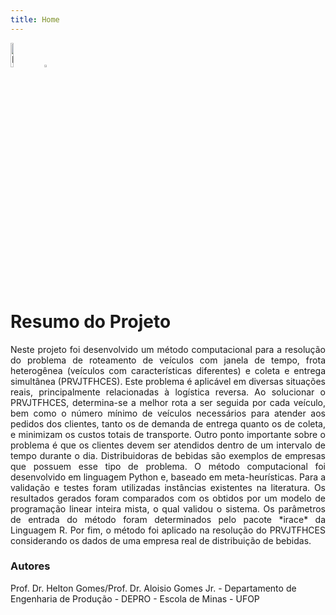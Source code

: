 ```yaml
---
title: Home
---
```


<div> 
    <img src="{{ '/images/logo_em.png' | absolute_url }}" alt="EM" style="width:10%;" >
    <img src="{{ '/images/logo_ufop.jpg' | absolute_url }}" alt="UFOP" style="width:3%;" >
</div>

# Resumo do Projeto

<p style='text-align: justify;'> Neste projeto foi desenvolvido um método computacional para a resolução do problema de roteamento de veículos com janela de tempo, frota heterogênea (veículos com características diferentes) e coleta e entrega simultânea (PRVJTFHCES). Este problema é aplicável em diversas situações reais, principalmente relacionadas à logística reversa. Ao solucionar o PRVJTFHCES, determina-se a melhor rota a ser seguida por cada veículo, bem como o número mínimo de veículos necessários para atender aos pedidos dos clientes, tanto os de demanda de entrega quanto os de coleta, e minimizam os custos totais de transporte. Outro ponto importante sobre o problema é que os clientes devem ser atendidos dentro de um intervalo de tempo durante o dia. Distribuidoras de bebidas são exemplos de empresas que possuem esse tipo de problema. O método computacional foi desenvolvido em linguagem Python e, baseado em meta-heurísticas. Para a validação e testes foram utilizadas instâncias existentes na literatura. Os resultados gerados foram comparados com os obtidos por um modelo de programação linear inteira mista, o qual validou o sistema. Os parâmetros de entrada do método foram determinados pelo pacote *irace* da Linguagem R. Por fim, o método foi aplicado na resolução do PRVJTFHCES considerando os dados de uma empresa real de distribuição de bebidas. </p>

### Autores

Prof. Dr. Helton Gomes/Prof. Dr. Aloisio Gomes Jr. - Departamento de Engenharia de Produção - DEPRO - Escola de Minas  - UFOP


